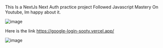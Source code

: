 This Is a NextJs Next Auth practice project 
Followed Javascript Mastery On Youtube, Im happy about it.

![image](https://github.com/muthee-p/google-login/assets/117924809/ad3caba9-c3b8-424d-a370-3e703cf2baba)


Here is the link
https://google-login-sooty.vercel.app/

![image](https://github.com/muthee-p/google-login/assets/117924809/bf043f62-633b-46c2-9b2a-b7c13f16a2bb)
